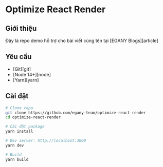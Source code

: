 # Optimize React Render

## Giới thiệu

Đây là repo demo hỗ trợ cho bài viết cùng tên tại [EGANY Blogs][article]

## Yêu cầu

- [Git][git]
- [Node 14+][node]
- [Yarn][yarn]

## Cài đặt

```bash
# Clone repo
git clone https://github.com/egany-team/optimize-react-render
cd optimize-react-render

# Cài đặt package
yarn install

# Dev server: http://localhost:3000
yarn dev

# Build
yarn build
```


